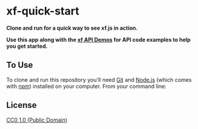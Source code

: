 # xf-quick-start

**Clone and run for a quick way to see xf.js in action.**

**Use this app along with the [xf API Demos](http://www.github.com/xxfast/xf.js) for API code examples to help you get started.**

## To Use

To clone and run this repository you'll need [Git](https://git-scm.com) and [Node.js](https://nodejs.org/en/download/) (which comes with [npm](http://npmjs.com)) installed on your computer. From your command line:

## License

[CC0 1.0 (Public Domain)](LICENSE.md)

